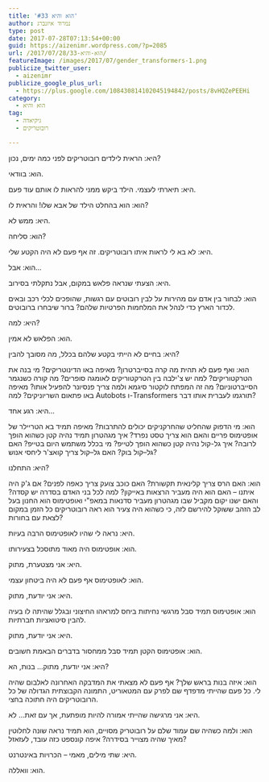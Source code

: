 ```yaml
---
title: 'הוא והיא #33'
author: נמרוד איזנברג
type: post
date: 2017-07-28T07:13:54+00:00
guid: https://aizenimr.wordpress.com/?p=2085
url: /2017/07/28/הוא-והיא-33/
featureImage: /images/2017/07/gender_transformers-1.png
publicize_twitter_user:
  - aizenimr
publicize_google_plus_url:
  - https://plus.google.com/108430814102045194842/posts/8vHQZePEEHi
category:
  - הוא והיא
tag:
  - גיקיאדה
  - רובוטריקים

---
```

<span lang="he-IL">היא</span><span lang="en-US">: </span><span lang="he-IL">הראית לילדים רובוטריקים לפני כמה ימים</span><span lang="en-US">, </span><span lang="he-IL">נכון</span><span lang="en-US">?</span>

<span lang="he-IL">הוא</span><span lang="en-US">: </span><span lang="he-IL">בוודאי</span><span lang="en-US">.</span>

<span lang="he-IL">היא</span><span lang="en-US">: </span><span lang="he-IL">תיארתי לעצמי</span><span lang="en-US">. </span><span lang="he-IL">הילד ביקש ממני להראות לו אותם עוד פעם</span><span lang="en-US">.</span>

<span lang="he-IL">הוא</span><span lang="en-US">: </span><span lang="he-IL">הוא בהחלט הילד של אבא שלו</span><span lang="en-US">! </span><span lang="he-IL">והראית לו</span><span lang="en-US">?</span>

<span lang="he-IL">היא</span><span lang="en-US">: </span><span lang="he-IL">ממש לא</span><span lang="en-US">.</span>

<span lang="he-IL">הוא</span><span lang="en-US">: </span><span lang="he-IL">סליחה</span><span lang="en-US">?</span>

<span lang="he-IL">היא</span><span lang="en-US">: </span><span lang="he-IL">לא בא לי לראות איתו רובוטריקים</span><span lang="en-US">. </span><span lang="he-IL">זה אף פעם לא היה הקטע שלי</span><span lang="en-US">.</span>

<span lang="he-IL">הוא</span><span lang="en-US">: </span><span lang="he-IL">אבל</span><span lang="en-US">&#8230;</span>

היא: הצעתי שנראה פלאש במקום, אבל נתקלתי בסירוב.

הוא: לבחור בין אדם עם מהירות על לבין רובוטים עם רגשות, שהופכים לכלי רכב ובאים לכדור הארץ כדי לנהל את המלחמות הפרטיות שלהם? ברור שיבחרו ברובוטים.

היא: למה?

הוא: הפלאש לא אמין.

<span lang="he-IL">היא</span><span lang="en-US">: בחיים </span><span lang="he-IL">לא הייתי בקטע שלהם בכלל</span><span lang="en-US">, </span><span lang="he-IL">מה מסובך להבין</span><span lang="en-US">?</span>

<span lang="he-IL">הוא</span><span lang="en-US">: </span><span lang="he-IL">ואף פעם לא תהית מה קרה בסייברטרון</span><span lang="en-US">? </span><span lang="he-IL">מאיפה באו הדינוטריקים</span><span lang="en-US">? </span><span lang="he-IL">מי בנה את הטרקטוריקים</span><span lang="en-US">? </span><span lang="he-IL">למה יש צ</span><span lang="en-US">'</span><span lang="he-IL">ילבה בין הטרקטוריקים לאומגה סופרים</span><span lang="en-US">? </span><span lang="he-IL">מה קורה כשנגמר הסייברטוניום</span><span lang="en-US">? </span><span lang="he-IL">מה זה המפתח לוקטור סיגמא ולמה צריך פנסיונר להפעיל אותו</span><span lang="en-US">? </span><span lang="he-IL">מאיפה באו פתאום השריוניקים</span><span lang="en-US">? </span><span lang="he-IL">למה </span><span lang="en-US">Autobots </span><span lang="he-IL">ו</span><span lang="en-US">-Transformers </span><span lang="he-IL">תורגמו לעברית אותו דבר</span><span lang="en-US">?</span>

<span lang="he-IL">היא</span><span lang="en-US">: </span><span lang="he-IL">רגע אחד</span><span lang="en-US">&#8230;</span>

<span lang="he-IL">הוא</span><span lang="en-US">: </span><span lang="he-IL">מי הדפוק שהחליט שהחרקניקים יכולים להתרבות</span><span lang="en-US">? </span><span lang="he-IL">מאיפה תמיד בא הטריילר של אופטימוס פריים והאם הוא צריך טסט נפרד</span><span lang="en-US">? </span><span lang="he-IL">איך מגהטרון תמיד נהיה קטן כשהוא הופך לרובה</span><span lang="en-US">? </span><span lang="he-IL">איך גל-קול נהיה קטן כשהוא הופך לטייפ</span><span lang="en-US">? </span><span lang="he-IL">מי בכלל משתמש היום בטייפ</span><span lang="en-US">? </span><span lang="he-IL">האם גל</span><span lang="en-US">&#8211;</span><span lang="he-IL">קול בוק</span><span lang="en-US">? </span><span lang="he-IL">האם גל</span><span lang="en-US">&#8211;</span><span lang="he-IL">קול צריך קואצ</span><span lang="en-US">'</span><span lang="he-IL">ר ליחסי אנוש</span><span lang="en-US">?</span>

<span lang="he-IL">היא</span><span lang="en-US">: </span><span lang="he-IL">התחלנו</span><span lang="en-US">?</span>

<span lang="he-IL">הוא</span><span lang="en-US">: </span><span lang="he-IL">האם הרס צריך קלינאית תקשורת</span><span lang="en-US">? </span><span lang="he-IL">האם כוכב צועק צריך כאפה לפנים</span><span lang="en-US">? </span><span lang="he-IL">אם ג</span><span lang="en-US">'</span><span lang="he-IL">ק היה איתנו – האם הוא היה מעביר הרצאות באייקון</span><span lang="en-US">? </span><span lang="he-IL">למה לכל בני האדם בסדרה יש קסדה</span><span lang="en-US">? </span><span lang="he-IL">והאם ישנו יקום מקביל שבו מגהטרון מעביר סדנאות במאפ</span><span lang="en-US">"</span><span lang="he-IL">י ואופטימוס הוא החנון בעל לב הזהב ששוקל להירשם לזה</span><span lang="en-US">, </span><span lang="he-IL">כי כשהוא היה צעיר הוא ראה רובוטריקים כל הזמן במקום לצאת עם בחורות</span><span lang="en-US">?</span>

<span lang="he-IL">היא</span><span lang="en-US">: </span><span lang="he-IL">נראה לי שהיו לאופטימוס הרבה בעיות</span><span lang="en-US">.</span>

<span lang="he-IL">הוא</span><span lang="en-US">: </span><span lang="he-IL">אופטימוס היה מאוד מתוסכל בצעירותו</span><span lang="en-US">.</span>

<span lang="he-IL">היא</span><span lang="en-US">: </span><span lang="he-IL">אני מצטערת</span><span lang="en-US">, </span><span lang="he-IL">מתוק</span><span lang="en-US">.</span>

הוא: לאופטימוס אף פעם לא היה ביטחון עצמי.

היא: אני יודעת, מתוק.

הוא: אופטימוס תמיד סבל מרגשי נחיתות ביחס למראהו החיצוני ובגלל שהיתה לו בעיה להבין סיטואציות חברתיות.

היא: אני יודעת, מתוק.

<span lang="he-IL">הוא</span><span lang="en-US">: </span><span lang="he-IL">אופטימוס הקטן תמיד סבל ממחסור בדברים הבאמת חשובים</span><span lang="en-US">.</span>

<span lang="he-IL">היא</span><span lang="en-US">: </span><span lang="he-IL">אני יודעת</span><span lang="en-US">, </span><span lang="he-IL">מתוק… בנות</span><span lang="en-US">, </span><span lang="he-IL">הא</span><span lang="en-US">?</span>

<span lang="he-IL">הוא</span><span lang="en-US">: </span><span lang="he-IL">איזה בנות בראש שלך</span><span lang="en-US">? </span><span lang="he-IL">אף פעם לא מצאתי את המדבקה האחרונה לאלבום שהיה לי</span><span lang="en-US">. </span><span lang="he-IL">כל פעם שהייתי מדפדף שם לפרק עם המטאוריט</span><span lang="en-US">, </span><span lang="he-IL">התמונה הקבוצתית הגדולה של כל הרובוטריקים היה חתוכה בחצי</span><span lang="en-US">.</span>

<span lang="he-IL">היא</span><span lang="en-US">: </span><span lang="he-IL">אני מרגישה שהייתי אמורה להיות מופתעת</span><span lang="en-US">, </span><span lang="he-IL">אך עם זאת… לא</span><span lang="en-US">.</span>

<span lang="he-IL">הוא</span><span lang="en-US">: </span><span lang="he-IL">ולמה כשהיה שם עמוד שלם על רובוטריק מסויים</span><span lang="en-US">, </span><span lang="he-IL">הוא תמיד נראה שונה לחלוטין מאיך שהיה מצוייר בסידרה</span><span lang="en-US">? </span><span lang="he-IL">איפה קונספט כזה עובד</span><span lang="en-US">, </span><span lang="he-IL">לעזאזל</span><span lang="en-US">?</span>

<span lang="he-IL">היא</span><span lang="en-US">: </span><span lang="he-IL">שתי מילים</span><span lang="en-US">, </span><span lang="he-IL">מאמי &#8211;</span> <span lang="he-IL">הכרויות באינטרנט</span><span lang="en-US">.</span>

<span lang="he-IL">הוא</span><span lang="en-US">: </span><span lang="he-IL">וואללה</span><span lang="en-US">.</span>